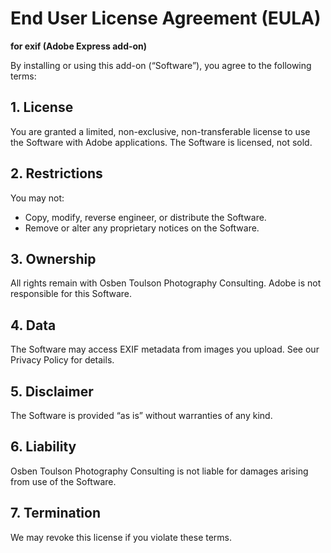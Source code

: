 # End User License Agreement (EULA)  
**for exif (Adobe Express add-on)**

By installing or using this add-on (“Software”), you agree to the following terms:

## 1. License  
You are granted a limited, non-exclusive, non-transferable license to use the Software with Adobe applications. The Software is licensed, not sold.

## 2. Restrictions  
You may not:  
- Copy, modify, reverse engineer, or distribute the Software.  
- Remove or alter any proprietary notices on the Software.  

## 3. Ownership  
All rights remain with Osben Toulson Photography Consulting. Adobe is not responsible for this Software.

## 4. Data  
The Software may access EXIF metadata from images you upload. See our Privacy Policy for details.

## 5. Disclaimer  
The Software is provided “as is” without warranties of any kind.

## 6. Liability  
Osben Toulson Photography Consulting is not liable for damages arising from use of the Software.

## 7. Termination  
We may revoke this license if you violate these terms.
